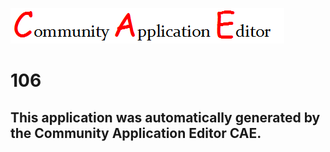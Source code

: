 ![CAE](https://github.com/CAETESTRWTH/CAE-Deployment-Temp/blob/master/img/logo.png)  

106
===================


This application was automatically generated by the Community Application Editor CAE.  
---------------
